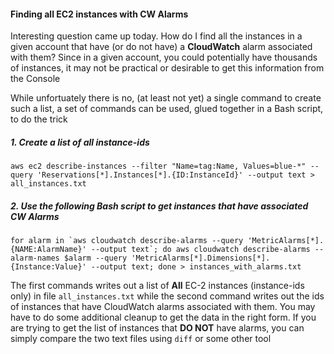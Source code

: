 
#### Finding all EC2 instances with CW Alarms ####
Interesting question came up today. How do I find all the instances in a given account that have (or do not have) a **CloudWatch** alarm associated with them? Since in a given account, you could potentially have thousands of instances, it may not be practical or desirable to get this information from the Console

While unfortuately there is no, (at least not yet) a single command to create such a list, a set of commands can be used, glued together in a Bash script, to do the trick

##### 1. Create a list of all instance-ids #####
```
aws ec2 describe-instances --filter "Name=tag:Name, Values=blue-*" --query 'Reservations[*].Instances[*].{ID:InstanceId}' --output text > all_instances.txt
```

##### 2. Use the following Bash script to get instances that have associated CW Alarms #####
```
for alarm in `aws cloudwatch describe-alarms --query 'MetricAlarms[*].{NAME:AlarmName}' --output text`; do aws cloudwatch describe-alarms --alarm-names $alarm --query 'MetricAlarms[*].Dimensions[*].{Instance:Value}' --output text; done > instances_with_alarms.txt
```

The first commands writes out a list of **All** EC-2 instances (instance-ids only) in file ```all_instances.txt``` while the second command writes out the ids of instances that have CloudWatch alarms associated with them. You may have to do some additional cleanup to get the data in the right form. If you are trying to get the list of instances that **DO NOT** have alarms, you can simply compare the two text files using ```diff``` or some other tool



